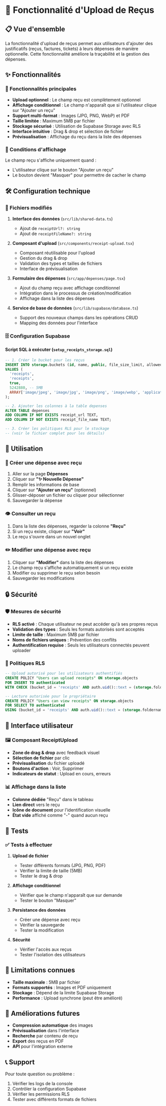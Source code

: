 # 🧾 Fonctionnalité d'Upload de Reçus

## 📋 Vue d'ensemble

La fonctionnalité d'upload de reçus permet aux utilisateurs d'ajouter des justificatifs (reçus, factures, tickets) à leurs dépenses de manière optionnelle. Cette fonctionnalité améliore la traçabilité et la gestion des dépenses.

## ✨ Fonctionnalités

### 🔧 Fonctionnalités principales

- **Upload optionnel** : Le champ reçu est complètement optionnel
- **Affichage conditionnel** : Le champ n'apparaît que si l'utilisateur clique sur "Ajouter un reçu"
- **Support multi-format** : Images (JPG, PNG, WebP) et PDF
- **Taille limitée** : Maximum 5MB par fichier
- **Stockage sécurisé** : Utilisation de Supabase Storage avec RLS
- **Interface intuitive** : Drag & drop et sélection de fichier
- **Prévisualisation** : Affichage du reçu dans la liste des dépenses

### 🎯 Conditions d'affichage

Le champ reçu s'affiche uniquement quand :
- L'utilisateur clique sur le bouton "Ajouter un reçu"
- Le bouton devient "Masquer" pour permettre de cacher le champ

## 🛠️ Configuration technique

### 📁 Fichiers modifiés

1. **Interface des données** (`src/lib/shared-data.ts`)
   - Ajout de `receiptUrl?: string`
   - Ajout de `receiptFileName?: string`

2. **Composant d'upload** (`src/components/receipt-upload.tsx`)
   - Composant réutilisable pour l'upload
   - Gestion du drag & drop
   - Validation des types et tailles de fichiers
   - Interface de prévisualisation

3. **Formulaire des dépenses** (`src/app/depenses/page.tsx`)
   - Ajout du champ reçu avec affichage conditionnel
   - Intégration dans le processus de création/modification
   - Affichage dans la liste des dépenses

4. **Service de base de données** (`src/lib/supabase/database.ts`)
   - Support des nouveaux champs dans les opérations CRUD
   - Mapping des données pour l'interface

### 🗄️ Configuration Supabase

#### Script SQL à exécuter (`setup_receipts_storage.sql`)

```sql
-- 1. Créer le bucket pour les reçus
INSERT INTO storage.buckets (id, name, public, file_size_limit, allowed_mime_types)
VALUES (
  'receipts',
  'receipts',
  true,
  5242880, -- 5MB
  ARRAY['image/jpeg', 'image/jpg', 'image/png', 'image/webp', 'application/pdf']
);

-- 2. Ajouter les colonnes à la table depenses
ALTER TABLE depenses 
ADD COLUMN IF NOT EXISTS receipt_url TEXT,
ADD COLUMN IF NOT EXISTS receipt_file_name TEXT;

-- 3. Créer les politiques RLS pour le stockage
-- (voir le fichier complet pour les détails)
```

## 🚀 Utilisation

### 📝 Créer une dépense avec reçu

1. Aller sur la page **Dépenses**
2. Cliquer sur **"✨ Nouvelle Dépense"**
3. Remplir les informations de base
4. Cliquer sur **"Ajouter un reçu"** (optionnel)
5. Glisser-déposer un fichier ou cliquer pour sélectionner
6. Sauvegarder la dépense

### 👁️ Consulter un reçu

1. Dans la liste des dépenses, regarder la colonne **"Reçu"**
2. Si un reçu existe, cliquer sur **"Voir"**
3. Le reçu s'ouvre dans un nouvel onglet

### ✏️ Modifier une dépense avec reçu

1. Cliquer sur **"Modifier"** dans la liste des dépenses
2. Le champ reçu s'affiche automatiquement si un reçu existe
3. Modifier ou supprimer le reçu selon besoin
4. Sauvegarder les modifications

## 🔒 Sécurité

### 🛡️ Mesures de sécurité

- **RLS activé** : Chaque utilisateur ne peut accéder qu'à ses propres reçus
- **Validation des types** : Seuls les formats autorisés sont acceptés
- **Limite de taille** : Maximum 5MB par fichier
- **Noms de fichiers uniques** : Prévention des conflits
- **Authentification requise** : Seuls les utilisateurs connectés peuvent uploader

### 🔐 Politiques RLS

```sql
-- Upload autorisé pour les utilisateurs authentifiés
CREATE POLICY "Users can upload receipts" ON storage.objects
FOR INSERT TO authenticated
WITH CHECK (bucket_id = 'receipts' AND auth.uid()::text = (storage.foldername(name))[1]);

-- Lecture autorisée pour le propriétaire
CREATE POLICY "Users can view receipts" ON storage.objects
FOR SELECT TO authenticated
USING (bucket_id = 'receipts' AND auth.uid()::text = (storage.foldername(name))[1]);
```

## 🎨 Interface utilisateur

### 🖼️ Composant ReceiptUpload

- **Zone de drag & drop** avec feedback visuel
- **Sélection de fichier** par clic
- **Prévisualisation** du fichier uploadé
- **Boutons d'action** : Voir, Supprimer
- **Indicateurs de statut** : Upload en cours, erreurs

### 📊 Affichage dans la liste

- **Colonne dédiée** "Reçu" dans le tableau
- **Lien direct** vers le reçu
- **Icône de document** pour l'identification visuelle
- **État vide** affiché comme "-" quand aucun reçu

## 🧪 Tests

### ✅ Tests à effectuer

1. **Upload de fichier**
   - Tester différents formats (JPG, PNG, PDF)
   - Vérifier la limite de taille (5MB)
   - Tester le drag & drop

2. **Affichage conditionnel**
   - Vérifier que le champ n'apparaît que sur demande
   - Tester le bouton "Masquer"

3. **Persistance des données**
   - Créer une dépense avec reçu
   - Vérifier la sauvegarde
   - Tester la modification

4. **Sécurité**
   - Vérifier l'accès aux reçus
   - Tester l'isolation des utilisateurs

## 🚨 Limitations connues

- **Taille maximale** : 5MB par fichier
- **Formats supportés** : Images et PDF uniquement
- **Stockage** : Dépend de la limite Supabase Storage
- **Performance** : Upload synchrone (peut être amélioré)

## 🔮 Améliorations futures

- **Compression automatique** des images
- **Prévisualisation** dans l'interface
- **Recherche** par contenu de reçu
- **Export** des reçus en PDF
- **API** pour l'intégration externe

## 📞 Support

Pour toute question ou problème :
1. Vérifier les logs de la console
2. Contrôler la configuration Supabase
3. Vérifier les permissions RLS
4. Tester avec différents formats de fichiers














